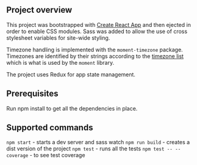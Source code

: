 ## Project overview

This project was bootstrapped with [Create React App](https://github.com/facebookincubator/create-react-app) and then ejected in order to enable CSS modules. Sass was added to allow the use of cross stylesheet variables for site-wide styling.

Timezone handling is implemented with the `moment-timezone` package. Timezones are identified by their strings according to the [timezone list](https://en.wikipedia.org/wiki/List_of_tz_database_time_zones) which is what is used by the `moment` library.

The project uses Redux for app state management.

## Prerequisites

Run npm install to get all the dependencies in place.

## Supported commands

`npm start` - starts a dev server and sass watch
`npm run build` - creates a dist version of the project
`npm test` - runs all the tests
`npm test -- --coverage` - to see test coverage

